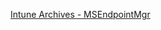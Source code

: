 [Intune Archives - MSEndpointMgr](https://msendpointmgr.com/category/microsoft-endpoint-manager/intune/)